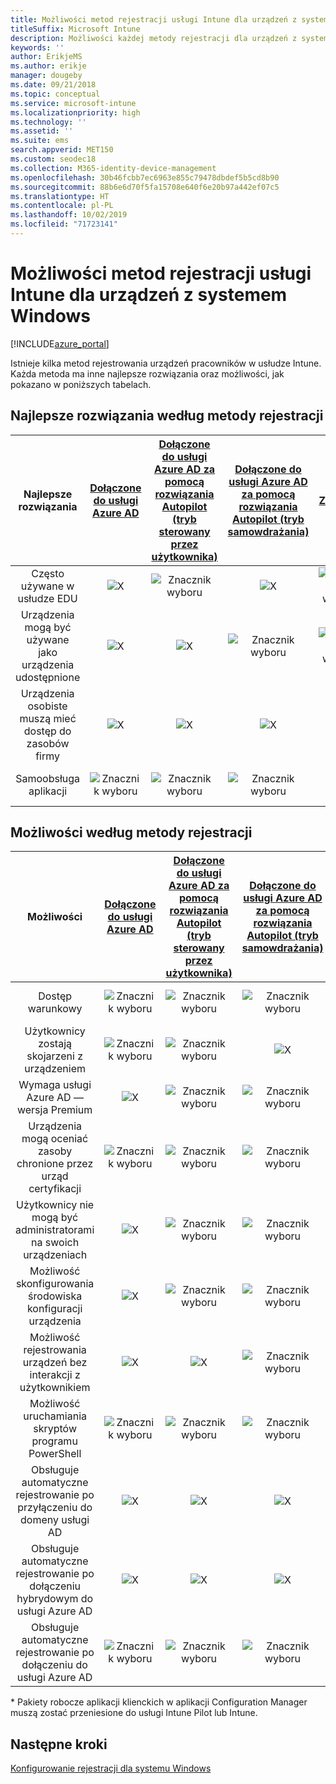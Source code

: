 ```yaml
---
title: Możliwości metod rejestracji usługi Intune dla urządzeń z systemem Windows
titleSuffix: Microsoft Intune
description: Możliwości każdej metody rejestracji dla urządzeń z systemem Windows.
keywords: ''
author: ErikjeMS
ms.author: erikje
manager: dougeby
ms.date: 09/21/2018
ms.topic: conceptual
ms.service: microsoft-intune
ms.localizationpriority: high
ms.technology: ''
ms.assetid: ''
ms.suite: ems
search.appverid: MET150
ms.custom: seodec18
ms.collection: M365-identity-device-management
ms.openlocfilehash: 30b46fcbb7ec6963e855c79478dbdef5b5cd8b90
ms.sourcegitcommit: 88b6e6d70f5fa15708e640f6e20b97a442ef07c5
ms.translationtype: HT
ms.contentlocale: pl-PL
ms.lasthandoff: 10/02/2019
ms.locfileid: "71723141"
---
```

# <a name="intune-enrollment-method-capabilities-for-windows-devices"></a>Możliwości metod rejestracji usługi Intune dla urządzeń z systemem Windows
[!INCLUDE[azure_portal](../includes/azure_portal.md)]

Istnieje kilka metod rejestrowania urządzeń pracowników w usłudze Intune. Każda metoda ma inne najlepsze rozwiązania oraz możliwości, jak pokazano w poniższych tabelach.

## <a name="best-practices-by-enrollment-method"></a>Najlepsze rozwiązania według metody rejestracji
| **Najlepsze rozwiązania** | **[Dołączone do usługi Azure AD](windows-enroll.md#enable-windows-10-automatic-enrollment)**|**[Dołączone do usługi Azure AD za pomocą rozwiązania Autopilot (tryb sterowany przez użytkownika)](enrollment-autopilot.md)** |**[Dołączone do usługi Azure AD za pomocą rozwiązania Autopilot (tryb samowdrażania)](enrollment-autopilot.md)** |**[Zbiorcze](windows-bulk-enroll.md)**|**[Menedżer rejestracji urządzeń](device-enrollment-manager-enroll.md)** | **[„Przynieś własne urządzenie” (BYOD, Bring Your Own Device)](device-enrollment.md#bring-your-own-device)** | **[GPO](https://docs.microsoft.com/windows/client-management/mdm/enroll-a-windows-10-device-automatically-using-group-policy)** | **[Współzarządzanie](https://docs.microsoft.com/sccm/core/clients/manage/co-management-overview)** |
|:---:|:---:|:---:|:---:|:---:|:---:|:---:|:---:|:---:|
|Często używane w usłudze EDU|![X](./media/enrollment-method-capab/xmark.png)|![Znacznik wyboru](./media/enrollment-method-capab/checkmark.png)|![X](./media/enrollment-method-capab/xmark.png)|![Znacznik wyboru](./media/enrollment-method-capab/checkmark.png)|![Znacznik wyboru](./media/enrollment-method-capab/checkmark.png)|![X](./media/enrollment-method-capab/xmark.png)|![X](./media/enrollment-method-capab/xmark.png)|![X](./media/enrollment-method-capab/xmark.png)|
|Urządzenia mogą być używane jako urządzenia udostępnione|![X](./media/enrollment-method-capab/xmark.png)|![X](./media/enrollment-method-capab/xmark.png)|![Znacznik wyboru](./media/enrollment-method-capab/checkmark.png)|![Znacznik wyboru](./media/enrollment-method-capab/checkmark.png)|![Znacznik wyboru](./media/enrollment-method-capab/checkmark.png)|![X](./media/enrollment-method-capab/xmark.png)|![X](./media/enrollment-method-capab/xmark.png)|![X](./media/enrollment-method-capab/xmark.png)|
|Urządzenia osobiste muszą mieć dostęp do zasobów firmy|![X](./media/enrollment-method-capab/xmark.png)|![X](./media/enrollment-method-capab/xmark.png)|![X](./media/enrollment-method-capab/xmark.png)|![X](./media/enrollment-method-capab/xmark.png)|![X](./media/enrollment-method-capab/xmark.png)|![Znacznik wyboru](./media/enrollment-method-capab/checkmark.png)|![X](./media/enrollment-method-capab/xmark.png)|![X](./media/enrollment-method-capab/xmark.png)|
|Samoobsługa aplikacji|![Znacznik wyboru](./media/enrollment-method-capab/checkmark.png)|![Znacznik wyboru](./media/enrollment-method-capab/checkmark.png)|![Znacznik wyboru](./media/enrollment-method-capab/checkmark.png)|![X](./media/enrollment-method-capab/xmark.png)|![X](./media/enrollment-method-capab/xmark.png)|![Znacznik wyboru](./media/enrollment-method-capab/checkmark.png)|![Znacznik wyboru](./media/enrollment-method-capab/checkmark.png)|![Znacznik wyboru](./media/enrollment-method-capab/checkmark.png)|

## <a name="capabilities-by-enrollment-method"></a>Możliwości według metody rejestracji

| **Możliwości** | **[Dołączone do usługi Azure AD](windows-enroll.md#enable-windows-10-automatic-enrollment)**|**[Dołączone do usługi Azure AD za pomocą rozwiązania Autopilot (tryb sterowany przez użytkownika)](enrollment-autopilot.md)** |**[Dołączone do usługi Azure AD za pomocą rozwiązania Autopilot (tryb samowdrażania)](enrollment-autopilot.md)** |**[Zbiorcze](windows-bulk-enroll.md)**|**[Menedżer rejestracji urządzeń](device-enrollment-manager-enroll.md)** | **[„Przynieś własne urządzenie” (BYOD, Bring Your Own Device)](device-enrollment.md#bring-your-own-device)** | **[GPO](https://docs.microsoft.com/windows/client-management/mdm/enroll-a-windows-10-device-automatically-using-group-policy)** | **[Współzarządzanie](https://docs.microsoft.com/sccm/core/clients/manage/co-management-overview)** |
|:---:|:---:|:---:|:---:|:---:|:---:|:---:|:---:|:---:|
|Dostęp warunkowy                                      |![Znacznik wyboru](./media/enrollment-method-capab/checkmark.png)|![Znacznik wyboru](./media/enrollment-method-capab/checkmark.png)|![Znacznik wyboru](./media/enrollment-method-capab/checkmark.png)|![X](./media/enrollment-method-capab/xmark.png)|![X](./media/enrollment-method-capab/xmark.png)|![Znacznik wyboru](./media/enrollment-method-capab/checkmark.png)|![Znacznik wyboru](./media/enrollment-method-capab/checkmark.png)|![Znacznik wyboru](./media/enrollment-method-capab/checkmark.png)|
|Użytkownicy zostają skojarzeni z urządzeniem                    |![Znacznik wyboru](./media/enrollment-method-capab/checkmark.png)|![Znacznik wyboru](./media/enrollment-method-capab/checkmark.png)|![X](./media/enrollment-method-capab/xmark.png)|![X](./media/enrollment-method-capab/xmark.png)|![X](./media/enrollment-method-capab/xmark.png)|![Znacznik wyboru](./media/enrollment-method-capab/checkmark.png)|![Znacznik wyboru](./media/enrollment-method-capab/checkmark.png)|![Znacznik wyboru](./media/enrollment-method-capab/checkmark.png)|
|Wymaga usługi Azure AD — wersja Premium                               |![X](./media/enrollment-method-capab/xmark.png)|![Znacznik wyboru](./media/enrollment-method-capab/checkmark.png)|![Znacznik wyboru](./media/enrollment-method-capab/checkmark.png)|![Znacznik wyboru](./media/enrollment-method-capab/checkmark.png)|![X](./media/enrollment-method-capab/xmark.png)|![X](./media/enrollment-method-capab/xmark.png)|![Znacznik wyboru](./media/enrollment-method-capab/checkmark.png)|![Znacznik wyboru](./media/enrollment-method-capab/checkmark.png)|
|Urządzenia mogą oceniać zasoby chronione przez urząd certyfikacji             |![Znacznik wyboru](./media/enrollment-method-capab/checkmark.png)|![Znacznik wyboru](./media/enrollment-method-capab/checkmark.png)|![Znacznik wyboru](./media/enrollment-method-capab/checkmark.png)|![Znacznik wyboru](./media/enrollment-method-capab/checkmark.png)|![X](./media/enrollment-method-capab/xmark.png)|![Znacznik wyboru](./media/enrollment-method-capab/checkmark.png)|![Znacznik wyboru](./media/enrollment-method-capab/checkmark.png)|![Znacznik wyboru](./media/enrollment-method-capab/checkmark.png)|
|Użytkownicy nie mogą być administratorami na swoich urządzeniach               |![X](./media/enrollment-method-capab/xmark.png)|![Znacznik wyboru](./media/enrollment-method-capab/checkmark.png)|![Znacznik wyboru](./media/enrollment-method-capab/checkmark.png)|![Znacznik wyboru](./media/enrollment-method-capab/checkmark.png)|![X](./media/enrollment-method-capab/xmark.png)|![X](./media/enrollment-method-capab/xmark.png)|![X](./media/enrollment-method-capab/xmark.png)|![X](./media/enrollment-method-capab/xmark.png)|
|Możliwość skonfigurowania środowiska konfiguracji urządzenia        |![X](./media/enrollment-method-capab/xmark.png)|![Znacznik wyboru](./media/enrollment-method-capab/checkmark.png)|![Znacznik wyboru](./media/enrollment-method-capab/checkmark.png)|![X](./media/enrollment-method-capab/xmark.png)|![X](./media/enrollment-method-capab/xmark.png)|![X](./media/enrollment-method-capab/xmark.png)|![X](./media/enrollment-method-capab/xmark.png)|![X](./media/enrollment-method-capab/xmark.png)|
|Możliwość rejestrowania urządzeń bez interakcji z użytkownikiem      |![X](./media/enrollment-method-capab/xmark.png)|![X](./media/enrollment-method-capab/xmark.png)|![Znacznik wyboru](./media/enrollment-method-capab/checkmark.png)|![Znacznik wyboru](./media/enrollment-method-capab/checkmark.png)|![Znacznik wyboru](./media/enrollment-method-capab/checkmark.png)|![X](./media/enrollment-method-capab/xmark.png)|![Znacznik wyboru](./media/enrollment-method-capab/checkmark.png)|![Znacznik wyboru](./media/enrollment-method-capab/checkmark.png)|
|Możliwość uruchamiania skryptów programu PowerShell                       |![Znacznik wyboru](./media/enrollment-method-capab/checkmark.png)|![Znacznik wyboru](./media/enrollment-method-capab/checkmark.png)|![Znacznik wyboru](./media/enrollment-method-capab/checkmark.png)|![Znacznik wyboru](./media/enrollment-method-capab/checkmark.png)|![Znacznik wyboru](./media/enrollment-method-capab/checkmark.png)|![X](./media/enrollment-method-capab/xmark.png)|![X](./media/enrollment-method-capab/xmark.png)|![X](./media/enrollment-method-capab/checkmark.png)\*| 
|Obsługuje automatyczne rejestrowanie po przyłączeniu do domeny usługi AD      |![X](./media/enrollment-method-capab/xmark.png)|![X](./media/enrollment-method-capab/xmark.png)|![X](./media/enrollment-method-capab/xmark.png)|![X](./media/enrollment-method-capab/xmark.png)|![X](./media/enrollment-method-capab/xmark.png)|![X](./media/enrollment-method-capab/xmark.png)|![Znacznik wyboru](./media/enrollment-method-capab/checkmark.png)|![Znacznik wyboru](./media/enrollment-method-capab/checkmark.png)|
|Obsługuje automatyczne rejestrowanie po dołączeniu hybrydowym do usługi Azure AD|![X](./media/enrollment-method-capab/xmark.png)|![X](./media/enrollment-method-capab/xmark.png)|![X](./media/enrollment-method-capab/xmark.png)|![X](./media/enrollment-method-capab/xmark.png)|![X](./media/enrollment-method-capab/xmark.png)|![X](./media/enrollment-method-capab/xmark.png)|![Znacznik wyboru](./media/enrollment-method-capab/checkmark.png)|![Znacznik wyboru](./media/enrollment-method-capab/checkmark.png)|
|Obsługuje automatyczne rejestrowanie po dołączeniu do usługi Azure AD       |![Znacznik wyboru](./media/enrollment-method-capab/checkmark.png)|![Znacznik wyboru](./media/enrollment-method-capab/checkmark.png)|![Znacznik wyboru](./media/enrollment-method-capab/checkmark.png)|![Znacznik wyboru](./media/enrollment-method-capab/checkmark.png)|![Znacznik wyboru](./media/enrollment-method-capab/checkmark.png)|![Znacznik wyboru](./media/enrollment-method-capab/checkmark.png)|![X](./media/enrollment-method-capab/xmark.png)|![X](./media/enrollment-method-capab/xmark.png)|

\* Pakiety robocze aplikacji klienckich w aplikacji Configuration Manager muszą zostać przeniesione do usługi Intune Pilot lub Intune.

## <a name="next-steps"></a>Następne kroki

[Konfigurowanie rejestracji dla systemu Windows](windows-enroll.md)

